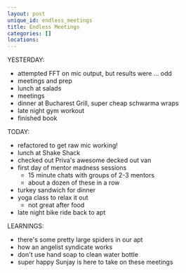 ```yaml
---
layout: post
unique_id: endless_meetings
title: Endless Meetings
categories: []
locations: 
---
```


YESTERDAY:
* attempted FFT on mic output, but results were ... odd
* meetings and prep
* lunch at salads
* meetings
* dinner at Bucharest Grill, super cheap schwarma wraps
* late night gym workout
* finished book

TODAY:
* refactored to get raw mic working!
* lunch at Shake Shack
* checked out Priva's awesome decked out van
* first day of mentor madness sessions
  * 15 minute chats with groups of 2-3 mentors
  * about a dozen of these in a row
* turkey sandwich for dinner
* yoga class to relax it out
  * not great after food
* late night bike ride back to apt

LEARNINGS:
* there's some pretty large spiders in our apt
* how an angelist syndicate works
* don't use hand soap to clean water bottle
* super happy Sunjay is here to take on these meetings
